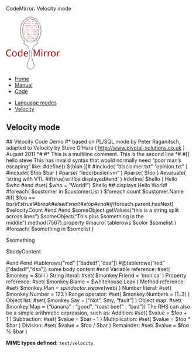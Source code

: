 CodeMirror: Velocity mode

[<img src="../../doc/logo.png" id="logo" />](http://codemirror.net)

-   [Home](../../index.html)
-   [Manual](../../doc/manual.html)
-   [Code](https://github.com/marijnh/codemirror)

<!-- -->

-   [Language modes](../index.html)
-   <a href="#" class="active">Velocity</a>

Velocity mode
-------------

\#\# Velocity Code Demo \#\* based on PL/SQL mode by Peter Raganitsch, adapted to Velocity by Steve O’Hara ( http://www.pivotal-solutions.co.uk ) August 2011 \*\# \#\* This is a multiline comment. This is the second line \*\# \#\[\[ hello steve This has invalid syntax that would normally need “poor man’s escaping” like: \#define() ${blah \]\]\# \#include( “disclaimer.txt” “opinion.txt” ) \#include( $foo $bar ) \#parse( “lecorbusier.vm” ) \#parse( $foo ) \#evaluate( ‘string with VTL \#if(true)will be displayed\#end’ ) \#define( $hello ) Hello $who \#end \#set( $who = “World!”) $hello \#\# displays Hello World! \#foreach( $customer in $customerList ) $foreach.count $customer.Name \#if( $foo == <span class="math inline">*bar*)*it*′*strue*!\#*break*\#*elseit*′*snot*!\#*stop*\#*end*\#*if*(</span>foreach.parent.hasNext) $velocityCount \#end \#end $someObject.getValues(“this is a string split across lines”) $someObject(“This plus $something in the middle”).method(7567).property \#macro( tablerows $color $somelist ) \#foreach( $something in $somelist )

$something

$bodyContent

\#end \#end \#tablerows(“red” \[“dadsdf”,“dsa”\]) \#<span class="citation" data-cites="tablerows">@tablerows</span>(“red” \[“dadsdf”,“dsa”\]) some body content \#end Variable reference: \#set( $monkey = $bill ) String literal: \#set( $monkey.Friend = ‘monica’ ) Property reference: \#set( $monkey.Blame = $whitehouse.Leak ) Method reference: \#set( $monkey.Plan = <span class="math inline">*spindoctor*.*weave*(</span>web) ) Number literal: \#set( $monkey.Number = 123 ) Range operator: \#set( $monkey.Numbers = \[1..3\] ) Object list: \#set( $monkey.Say = \[“Not”, $my, “fault”\] ) Object map: \#set( $monkey.Map = {“banana” : “good”, “roast beef” : “bad”}) The RHS can also be a simple arithmetic expression, such as: Addition: \#set( $value = $foo + 1 ) Subtraction: \#set( $value = $bar - 1 ) Multiplication: \#set( $value = $foo \* $bar ) Division: \#set( $value = $foo / $bar ) Remainder: \#set( $value = $foo % $bar )

**MIME types defined:** `text/velocity`.
